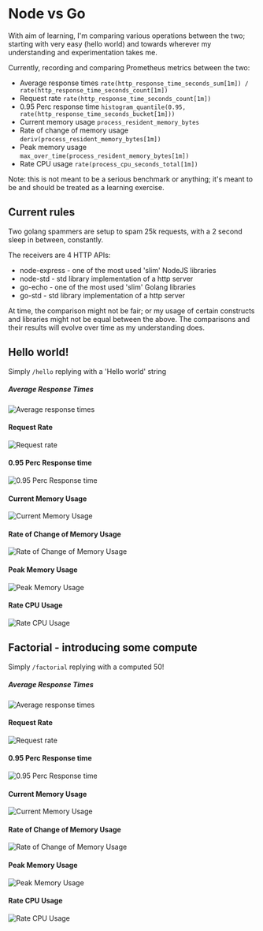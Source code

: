 # Node vs Go

With aim of learning, I'm comparing various operations between the two; starting with very easy (hello world) and towards wherever my understanding and experimentation takes me.

Currently, recording and comparing Prometheus metrics between the two:  
- Average response times `rate(http_response_time_seconds_sum[1m]) / rate(http_response_time_seconds_count[1m])`
- Request rate `rate(http_response_time_seconds_count[1m])`
- 0.95 Perc response time `histogram_quantile(0.95, rate(http_response_time_seconds_bucket[1m]))`
- Current memory usage `process_resident_memory_bytes` 
- Rate of change of memory usage `deriv(process_resident_memory_bytes[1m])`
- Peak memory usage `max_over_time(process_resident_memory_bytes[1m])`
- Rate CPU usage `rate(process_cpu_seconds_total[1m])`

Note: this is not meant to be a serious benchmark or anything; it's meant to be and should be treated as a learning exercise.

## Current rules

Two golang spammers are setup to spam 25k requests, with a 2 second sleep in between, constantly.   

The receivers are 4 HTTP APIs: 
- node-express - one of the most used 'slim' NodeJS libraries
- node-std - std library implementation of a http server
- go-echo - one of the most used 'slim' Golang libraries
- go-std - std library implementation of a http server

At time, the comparison might not be fair; or my usage of certain constructs and libraries might not be equal between the above. The comparisons and their results will evolve over time as my understanding does.

## Hello world!

Simply `/hello` replying with a 'Hello world' string

##### Average Response Times 
![Average response times](./pics/hello_world_average_response_times_v2.png)

#### Request Rate
![Request rate](./pics/hello_world_request_rate_v2.png)

#### 0.95 Perc Response time
![0.95 Perc Response time](./pics/hello_world_95_perc_response_v2.png)

#### Current Memory Usage
![Current Memory Usage](./pics/hello_world_current_mem_v2.png)

#### Rate of Change of Memory Usage      
![Rate of Change of Memory Usage](./pics/hello_world_rate_of_change_mem_v2.png)

#### Peak Memory Usage  
![Peak Memory Usage](./pics/hello_world_mem_peak_usage_v2.png)

#### Rate CPU Usage
![Rate CPU Usage](./pics/hello_world_rate_cpu_usage_v2.png)


## Factorial - introducing some compute

Simply `/factorial` replying with a computed 50!

##### Average Response Times 
![Average response times](./pics/factorial_average_response_times_v1.png)

#### Request Rate
![Request rate](./pics/factorial_request_rate_v1.png)

#### 0.95 Perc Response time
![0.95 Perc Response time](./pics/factorial_95_perc_response_v1.png)

#### Current Memory Usage
![Current Memory Usage](./pics/factorial_current_mem_v1.png)

#### Rate of Change of Memory Usage      
![Rate of Change of Memory Usage ](./pics/factorial_rate_of_change_mem_v1.png)

#### Peak Memory Usage  
![Peak Memory Usage](./pics/factorial_mem_peak_usage_v1.png)

#### Rate CPU Usage
![Rate CPU Usage](./pics/factorial_rate_cpu_usage_v1.png)